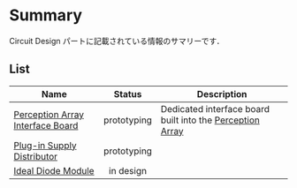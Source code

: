 # Summary

Circuit Design パートに記載されている情報のサマリーです．

## List

| Name | Status | Description |
| --- | :-: | --- |
| [Perception Array Interface Board](../perception-array-interface-board/) | <i class="fas fa-tools"></i> prototyping | Dedicated interface board built into the [Perception Array](../../mech_design/perception-array/) |
| [Plug-in Supply Distributor](../plug-in-supply-distributor/) | <i class="fas fa-tools"></i> prototyping |  |
| [Ideal Diode Module](../ideal-diode-module/) | <i class="far fa-edit"></i> in design |  |